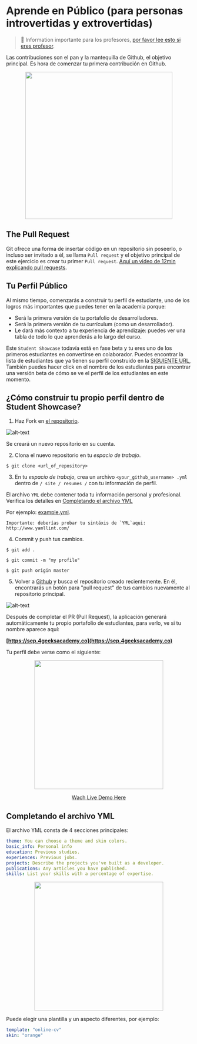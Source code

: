  # Aprende en Público (para personas introvertidas y extrovertidas)
 
> 🚨 Information importante para los profesores, [por favor lee esto si eres profesor](./TEACHERS_INSTRUCTIONS.md).
 
Las contribuciones son el pan y la mantequilla de Github, el objetivo principal. Es hora de comenzar tu primera contribución en Github. 

<p align="center"><img src="https://github.com/4GeeksAcademy/learn-in-public/blob/master/resume.png?raw=true" height="400" /></p>

## The Pull Request

Git ofrece una forma de insertar código en un repositorio sin poseerlo, o incluso ser invitado a él, se llama `Pull request` y el objetivo principal de este ejercicio es crear tu primer `Pull request`. [Aquí un video de 12min explicando pull requests](https://www.youtube.com/watch?v=_NrSWLQsDL4).

## Tu Perfil Público

Al mismo tiempo, comenzarás a construir tu perfil de estudiante, uno de los logros más importantes que puedes tener en la academia porque:
- Será la primera versión de tu portafolio de desarrolladores.
- Será la primera versión de tu currículum (como un desarrollador).
- Le dará más contexto a tu experiencia de aprendizaje: puedes ver una tabla de todo lo que aprenderás a lo largo del curso.

Este `Student Showcase` todavía está en fase beta y tu eres uno de los primeros estudiantes en convertirse en colaborador. Puedes encontrar la lista de estudiantes que ya tienen su perfil construido en la [SIGUIENTE URL](http://sep.4geeksacademy.co/), También puedes hacer click en el nombre de los estudiantes para encontrar una versión beta de cómo se ve el perfil de los estudiantes en este momento.

## ¿Cómo construir tu propio perfil dentro de Student Showcase?

1. Haz Fork en [el repositorio](https://github.com/4GeeksAcademy/student-external-profile/).

  ![alt-text](https://github-images.s3.amazonaws.com/help/bootcamp/Bootcamp-Fork.png)
  
  Se creará un nuevo repositorio en su cuenta.
  
2. Clona el nuevo repositorio en tu *espacio de trabajo*.
  
  ```$ git clone <url_of_repository> ```
  
3. En tu *espacio de trabajo*, crea un archivo `<your_github_username> .yml` dentro de `/ site / resumes /` con tu información de perfil.

  El archivo `YML` debe contener toda tu información personal y profesional. Verifica los detalles en [Completando el archivo YML](#completing-the-yml-file)
  
  Por ejemplo: [example.yml](https://github.com/4GeeksAcademy/student-external-profile/blob/master/site/resumes/example.yml).
  
  ```
  Importante: deberías probar tu sintáxis de `YML`aqui: http://www.yamllint.com/
  ```

4. Commit y push tus cambios.

  `$ git add .`
  
  `$ git commit -m "my profile"`
  
  `$ git push origin master`
  

5. Volver a [Github](https://github.com) y busca el repositorio creado recientemente. En él, encontrarás un botón para "pull request" de tus cambios nuevamente al repositorio principal.

  ![alt-text](https://github-images.s3.amazonaws.com/help/pull_requests/recently_pushed_branch.png)


Después de completar el PR (Pull Request), la aplicación generará automáticamente tu propio portafolio de estudiantes, para verlo, ve si tu nombre aparece aquí:

**[https://sep.4geeksacademy.co](https://sep.4geeksacademy.co)**

Tu perfil debe verse como el siguiente:

<p align="center">
  <img height="350" src="https://raw.githubusercontent.com/4GeeksAcademy/student-external-profile/master/site/static/preview.png">
</p>

<p align="center">
  <a href="https://sep.4geeksacademy.com/84mulville/profile?lang=en&theme=white" target="_blank">Wach Live Demo Here</a>
</p>

## Completando el archivo YML

El archivo YML consta de 4 secciones principales:
```yml
theme: You can choose a theme and skin colors.
basic_info: Personal info
education: Previous studies.
experiences: Previous jobs.
projects: Describe the projects you've built as a developer.
publications: Any articles you have published.
skills: List your skills with a percentage of expertise.
```

<p align="center">
  <img height="350" src="https://raw.githubusercontent.com/4GeeksAcademy/student-external-profile/master/site/static/yml.png">
</p>

Puede elegir una plantilla y un aspecto diferentes, por ejemplo:

```yml
template: "online-cv"
skin: "orange"
```
